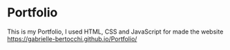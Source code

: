 # Portfolio
 
This is my Portfolio, I used HTML, CSS and JavaScript for made the website
https://gabrielle-bertocchi.github.io/Portfolio/
